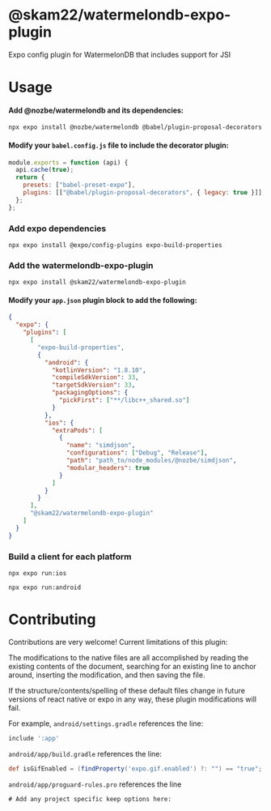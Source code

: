 # @skam22/watermelondb-expo-plugin

Expo config plugin for WatermelonDB that includes support for JSI

# Usage

#### Add @nozbe/watermelondb and its dependencies:

```
npx expo install @nozbe/watermelondb @babel/plugin-proposal-decorators
```

#### Modify your `babel.config.js` file to include the decorator plugin:

```js
module.exports = function (api) {
  api.cache(true);
  return {
    presets: ["babel-preset-expo"],
    plugins: [["@babel/plugin-proposal-decorators", { legacy: true }]],
  };
};
```

### Add expo dependencies

```
npx expo install @expo/config-plugins expo-build-properties
```

### Add the watermelondb-expo-plugin

```
npx expo install @skam22/watermelondb-expo-plugin
```

#### Modify your `app.json` plugin block to add the following:

```json
{
  "expo": {
    "plugins": [
      [
        "expo-build-properties",
        {
          "android": {
            "kotlinVersion": "1.8.10",
            "compileSdkVersion": 33,
            "targetSdkVersion": 33,
            "packagingOptions": {
              "pickFirst": ["**/libc++_shared.so"]
            }
          },
          "ios": {
            "extraPods": [
              {
                "name": "simdjson",
                "configurations": ["Debug", "Release"],
                "path": "path_to/node_modules/@nozbe/simdjson",
                "modular_headers": true
              }
            ]
          }
        }
      ],
      "@skam22/watermelondb-expo-plugin"
    ]
  }
}
```

### Build a client for each platform

```
npx expo run:ios
```

```
npx expo run:android
```

# Contributing

Contributions are very welcome! Current limitations of this plugin:

The modifications to the native files are all accomplished by reading the existing contents of the document, searching for an existing line to anchor around, inserting the modification, and then saving the file.

If the structure/contents/spelling of these default files change in future versions of react native or expo in any way, these plugin modifications will fail.

For example, `android/settings.gradle` references the line:

```groovy
include ':app'
```

`android/app/build.gradle` references the line:

```groovy
def isGifEnabled = (findProperty('expo.gif.enabled') ?: "") == "true";
```

`android/app/proguard-rules.pro` references the line

```
# Add any project specific keep options here:
```
